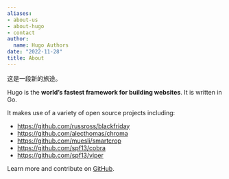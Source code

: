 ```yaml
---
aliases:
- about-us
- about-hugo
- contact
author:
  name: Hugo Authors
date: "2022-11-28"
title: About
---
```


这是一段新的旅途。

Hugo is the **world’s fastest framework for building websites**. It is written in Go.

It makes use of a variety of open source projects including:

* https://github.com/russross/blackfriday
* https://github.com/alecthomas/chroma
* https://github.com/muesli/smartcrop
* https://github.com/spf13/cobra
* https://github.com/spf13/viper

Learn more and contribute on [GitHub](https://github.com/gohugoio).


